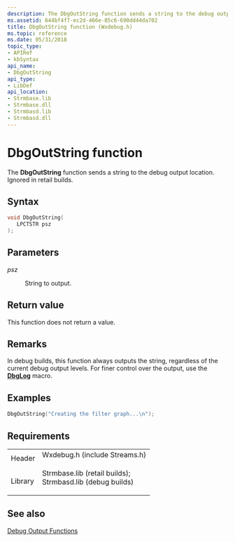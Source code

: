 ```yaml
---
description: The DbgOutString function sends a string to the debug output location. Ignored in retail builds.
ms.assetid: 644bf4f7-ec2d-466e-85c6-690dd44da702
title: DbgOutString function (Wxdebug.h)
ms.topic: reference
ms.date: 05/31/2018
topic_type: 
- APIRef
- kbSyntax
api_name: 
- DbgOutString
api_type: 
- LibDef
api_location: 
- Strmbase.lib
- Strmbase.dll
- Strmbasd.lib
- Strmbasd.dll
---
```


# DbgOutString function

The **DbgOutString** function sends a string to the debug output location. Ignored in retail builds.

## Syntax


```C++
void DbgOutString(
   LPCTSTR psz
);
```



## Parameters

<dl> <dt>

*psz* 
</dt> <dd>

String to output.

</dd> </dl>

## Return value

This function does not return a value.

## Remarks

In debug builds, this function always outputs the string, regardless of the current debug output levels. For finer control over the output, use the [**DbgLog**](dbglog.md) macro.

## Examples


```C++
DbgOutString("Creating the filter graph...\n"); 
```



## Requirements



|                    |                                                                                                                                                                                            |
|--------------------|--------------------------------------------------------------------------------------------------------------------------------------------------------------------------------------------|
| Header<br/>  | <dl> <dt>Wxdebug.h (include Streams.h)</dt> </dl>                                                                                   |
| Library<br/> | <dl> <dt>Strmbase.lib (retail builds); </dt> <dt>Strmbasd.lib (debug builds)</dt> </dl> |



## See also

<dl> <dt>

[Debug Output Functions](debug-output-functions.md)
</dt> </dl>

 

 




